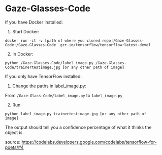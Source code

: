 # Gaze-Glasses-Code

If you have Docker installed:

1) Start Docker: 
```
docker run -it -v [path of where you cloned repo]/Gaze-Glasses-Code:/Gaze-Glasses-Code  gcr.io/tensorflow/tensorflow:latest-devel
```
2) In Docker: 
```
python /Gaze-Glasses-Code/label_image.py /Gaze-Glasses-Code/trainertestimage.jpg [or any other path of image]
```

If you only have TensorFlow installed:

1) Change the paths in label_image.py:

From `/Gaze-Glass-Code/label_image.py` to `label_image.py`

2) Run:
```
python label_image.py trainertestimage.jpg [or any other path of image]
```

The output should tell you a confidence percentage of what it thinks the object is.


source: https://codelabs.developers.google.com/codelabs/tensorflow-for-poets/#4

